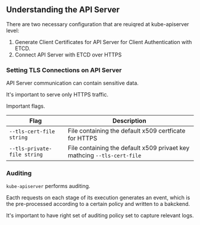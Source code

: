 ## Understanding the API Server

There are two necessary configuration that are reuiqred at kube-apiserver level:

1. Generate Client Certificates for API Server for Client Authentication with ETCD.
2. Connect API Server with ETCD over HTTPS

### Setting TLS Connections on API Server

API Server communication can contain sensitive data.

It's important to serve only HTTPS traffic.

Important flags.

| Flag                        | Description                                                             |
| --------------------------- | ----------------------------------------------------------------------- |
| `--tls-cert-file string`    | File containing the default x509 certficate for HTTPS                   |
| `--tls-private-file string` | File containing the default x509 privaet key mathcing `--tls-cert-file` |

### Auditing

`kube-apiserver` performs auditing.

Eacth requests on each stage of its execution generates an event, which is the pre-processed according to a certain policy and written to a bakckend.

It's important to have right set of auditing policy set to capture relevant logs.
